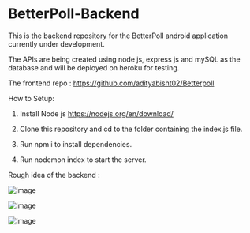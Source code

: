 # BetterPoll-Backend
This is the backend repository for the BetterPoll android application currently under development. 

The APIs are being created using node js, express js and mySQL as the database and will be deployed on heroku for testing.<br>

The frontend repo : https://github.com/adityabisht02/Betterpoll

How to Setup:
1) Install Node js 
https://nodejs.org/en/download/

2) Clone this repository and cd to the folder containing the index.js file.

3) Run npm i to install dependencies.

4) Run nodemon index to start the server.

Rough idea of the backend :

![image](https://user-images.githubusercontent.com/89146189/193776877-9a467561-473b-4244-a931-4047adaa3118.png)

![image](https://user-images.githubusercontent.com/89146189/193776946-5c3f4e31-d8b9-4de5-817a-903df399bb5e.png)

![image](https://user-images.githubusercontent.com/89146189/193776983-39589d16-5e10-4b75-bbf3-aba9a4968550.png)

